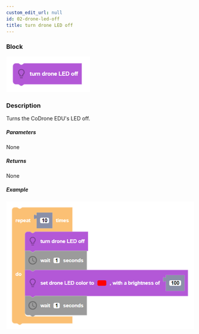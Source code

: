 ```yaml
---
custom_edit_url: null
id: 02-drone-led-off
title: turn drone LED off
---
```


### Block

![drone led off block image](drone_led_off.PNG)

### Description

Turns the CoDrone EDU's LED off.

##### Parameters

None

##### Returns

None

##### Example

![drone led off example](drone_led_off_example.PNG)
